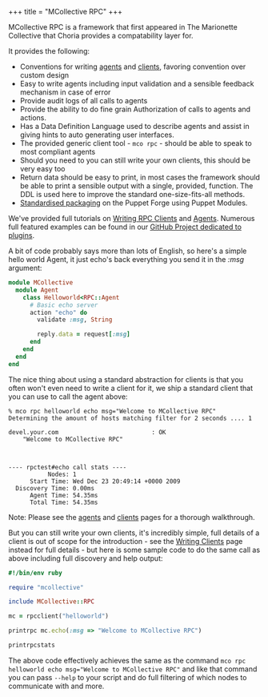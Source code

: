 +++
title = "MCollective RPC"
+++

MCollective RPC is a framework that first appeared in The Marionette Collective that Choria provides a compatability layer for.

It provides the following:

* Conventions for writing [agents](agents/) and [clients](clients/), favoring convention over custom design
* Easy to write agents including input validation and a sensible feedback mechanism in case of error
* Provide audit logs of all calls to agents
* Provide the ability to do fine grain Authorization of calls to agents and actions.
* Has a Data Definition Language used to describe agents and assist in giving hints to auto generating user interfaces.
* The provided generic client tool - `mco rpc` - should be able to speak to most compliant agents
* Should you need to you can still write your own clients, this should be very easy too
* Return data should be easy to print, in most cases the framework should be able to print a sensible output with a single, provided, function.  The DDL is used here to improve the standard one-size-fits-all methods.
* [Standardised packaging](/docs/configuration/plugins/) on the Puppet Forge using Puppet Modules.

We've provided full tutorials on [Writing RPC Clients](clients/) and [Agents](agents/). Numerous full featured examples can be found in our [GitHub Project dedicated to plugins](https://github.com/choria-plugins).


A bit of code probably says more than lots of English, so here's a simple hello world Agent, it just echo's back everything you send it in the _:msg_ argument:

```ruby
module MCollective
  module Agent
    class Helloworld<RPC::Agent
      # Basic echo server
      action "echo" do
        validate :msg, String

        reply.data = request[:msg]
      end
    end
  end
end
```

The nice thing about using a standard abstraction for clients is that you often won't even need to write a client for it, we ship a standard client that you can use to call the agent above:

 ```nohighlight
 % mco rpc helloworld echo msg="Welcome to MCollective RPC"
 Determining the amount of hosts matching filter for 2 seconds .... 1

 devel.your.com                          : OK
     "Welcome to MCollective RPC"



 ---- rpctest#echo call stats ----
            Nodes: 1
       Start Time: Wed Dec 23 20:49:14 +0000 2009
   Discovery Time: 0.00ms
       Agent Time: 54.35ms
       Total Time: 54.35ms
```

Note: Please see the [agents](agents/) and [clients](clients/) pages for a thorough walkthrough.

But you can still write your own clients, it's incredibly simple, full details of a client is out of scope for the introduction - see the [Writing Clients](clients/) page instead for full details - but here is some sample code to do the same call as above including full discovery and help output:

```ruby
#!/bin/env ruby

require "mcollective"

include MCollective::RPC

mc = rpcclient("helloworld")

printrpc mc.echo(:msg => "Welcome to MCollective RPC")

printrpcstats
```

The above code effectively achieves the same as the command `mco rpc helloworld echo msg="Welcome to MCollective RPC"` and like that command you can pass `--help` to your script and do full filtering of which nodes to communicate with and more.
